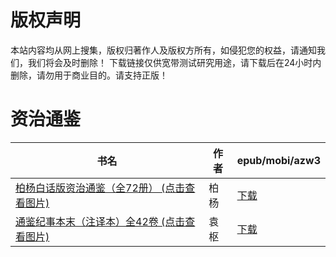 # 版权声明

本站内容均从网上搜集，版权归著作人及版权方所有，如侵犯您的权益，请通知我们，我们将会及时删除！ 下载链接仅供宽带测试研究用途，请下载后在24小时内删除，请勿用于商业目的。请支持正版！

# 资治通鉴

| 书名 | 作者 | epub/mobi/azw3 |
| --- | --- | --- |
| [柏杨白话版资治通鉴（全72册） (点击查看图片)](https://www.dushupai.com/attachment/2024/06/09/a54df263dd6fb35b.jpg) | 柏杨 | [下载](https://url89.ctfile.com/f/31084289-1356990403-eee4f2?p=8866) |
| [通鉴纪事本末（注译本）全42卷 (点击查看图片)](https://www.dushupai.com/attachment/2024/06/08/e850b5878629c295.jpg) | 袁枢 | [下载](https://url89.ctfile.com/f/31084289-1357052959-de2d4c?p=8866) |
